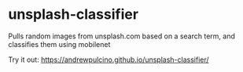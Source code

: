 # unsplash-classifier
Pulls random images from unsplash.com based on a search term, and classifies them using mobilenet

Try it out:
https://andrewpulcino.github.io/unsplash-classifier/
